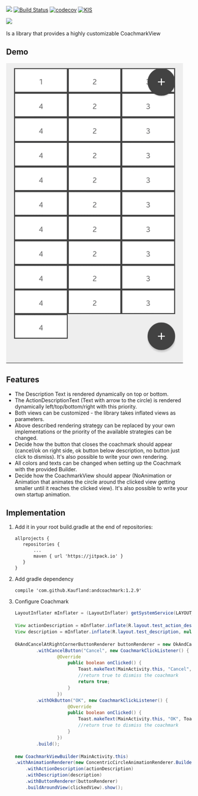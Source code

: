 [![](https://jitpack.io/v/SchwarzIT/andcoachmark.svg)](https://jitpack.io/#SchwarzIT/andcoachmark)
[![Build Status](https://travis-ci.org/SchwarzIT/andcoachmark.svg?branch=master)](https://travis-ci.org/SchwarzIT/andcoachmark)
[![codecov](https://codecov.io/gh/Schwarzit/andcoachmark/branch/master/graph/badge.svg)](https://codecov.io/gh/Schwarzit/andcoachmark)
[![KIS](https://img.shields.io/badge/KIS-awesome-red.svg)](http://www.spannende-it.de)

![](https://raw.githubusercontent.com/SchwarzIT/andcoachmark/master/coachmark.png)

Is a library that provides a highly customizable CoachmarkView


## Demo

![](https://raw.githubusercontent.com/Kaufland/andcoachmark/master/ezgif-2-96da2400cb.gif)


## Features

* The Description Text is rendered  dynamically on top or bottom.
* The ActionDescriptionText (Text with arrow to the circle) is rendered dynamically left/top/bottom/right with this priority.
* Both views can be customized - the library takes inflated views as parameters.
* Above described rendering strategy can be replaced by your own implementations or the priority of the available strategies can be changed.
* Decide how the button that closes the coachmark should appear (cancel/ok on right side, ok button below description, no button just click to dismiss). It's also possible to write your own rendering.
* All colors and texts can be changed when setting up the Coachmark with the provided Builder.
* Decide how the CoachmarkView should appear (NoAnimation or Animation that animates the circle around the clicked view getting smaller until it reaches the clicked view). It's also possible to write your own startup animation.

## Implementation


1. Add it in your root build.gradle at the end of repositories:

	 ```
	allprojects {
		repositories {
			...
			maven { url 'https://jitpack.io' }
		}
	}
	```

2. Add gradle dependency

    ```
    compile 'com.github.Kaufland:andcoachmark:1.2.9'
    ```

3. Configure Coachmark 

	``` java
	LayoutInflater mInflater = (LayoutInflater) getSystemService(LAYOUT_INFLATER_SERVICE);
	        
	View actionDescription = mInflater.inflate(R.layout.test_action_description, null);
	View description = mInflater.inflate(R.layout.test_description, null);

	OkAndCancelAtRightCornerButtonRenderer buttonRenderer = new OkAndCancelAtRightCornerButtonRenderer.Builder(this)
         	.withCancelButton("Cancel", new CoachmarkClickListener() {
                	@Override
                    	public boolean onClicked() {
                        	Toast.makeText(MainActivity.this, "Cancel", Toast.LENGTH_LONG).show();
                        	//return true to dismiss the coachmark
                        	return true;
                    	}
                	})
          	.withOkButton("OK", new CoachmarkClickListener() {
                    	@Override
                    	public boolean onClicked() {
                        	Toast.makeText(MainActivity.this, "OK", Toast.LENGTH_LONG).show();
                        	//return true to dismiss the coachmark
                    	}
                	})
          	.build();

	new CoachmarkViewBuilder(MainActivity.this)
	.withAnimationRenderer(new ConcentricCircleAnimationRenderer.Builder().withDuration(500).build())
    	.withActionDescription(actionDescription)
    	.withDescription(description)
    	.withButtonRenderer(buttonRenderer)
    	.buildAroundView(clickedView).show();
	```

